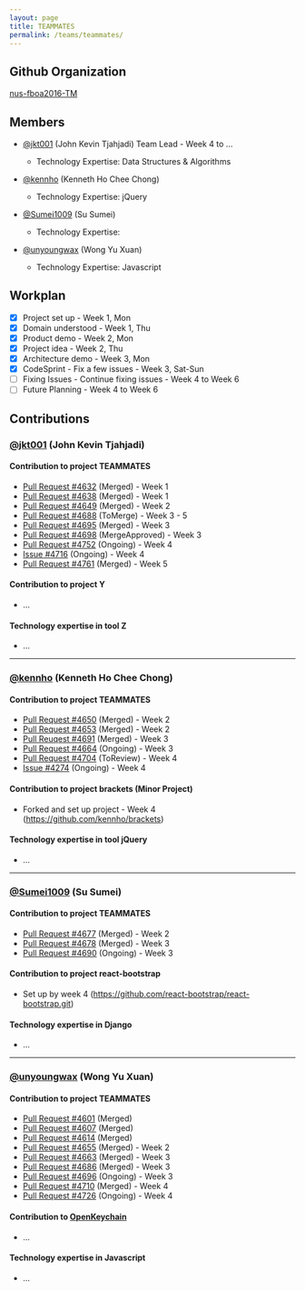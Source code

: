 ```yaml
---
layout: page
title: TEAMMATES
permalink: /teams/teammates/
---
```


## Github Organization
[nus-fboa2016-TM](https://github.com/nus-fboa2016-TM)

## Members
 - [@jkt001](https://github.com/jkt001) (John Kevin Tjahjadi) Team Lead - Week 4 to ...
   - Technology Expertise: Data Structures & Algorithms

 - [@kennho](https://github.com/kennho) (Kenneth Ho Chee Chong)
   - Technology Expertise: jQuery

 - [@Sumei1009](https://github.com/Sumei1009) (Su Sumei)
   - Technology Expertise:

 - [@unyoungwax](https://github.com/unyoungwax) (Wong Yu Xuan)
   - Technology Expertise: Javascript

## Workplan

 * [x] Project set up - Week 1, Mon
 * [x] Domain understood - Week 1, Thu
 * [x] Product demo - Week 2, Mon
 * [x] Project idea - Week 2, Thu
 * [x] Architecture demo - Week 3, Mon
 * [x] CodeSprint - Fix a few issues - Week 3, Sat-Sun
 * [ ] Fixing Issues - Continue fixing issues - Week 4 to Week 6
 * [ ] Future Planning - Week 4 to Week 6

## Contributions

### [@jkt001](https://github.com/jkt001) (John Kevin Tjahjadi)

#### Contribution to project TEAMMATES
 * [Pull Request #4632](https://github.com/TEAMMATES/repo/pull/4632) (Merged) - Week 1
 * [Pull Request #4638](https://github.com/TEAMMATES/repo/pull/4638) (Merged) - Week 1
 * [Pull Request #4649](https://github.com/TEAMMATES/repo/pull/4649) (Merged) - Week 2
 * [Pull Request #4688](https://github.com/TEAMMATES/repo/pull/4688) (ToMerge) - Week 3 - 5
 * [Pull Request #4695](https://github.com/TEAMMATES/repo/pull/4695) (Merged) - Week 3
 * [Pull Request #4698](https://github.com/TEAMMATES/repo/pull/4698) (MergeApproved) - Week 3
 * [Pull Request #4752](https://github.com/TEAMMATES/teammates/pull/4752) (Ongoing) - Week 4
 * [Issue #4716](https://github.com/TEAMMATES/repo/issues/4716) (Ongoing) - Week 4
 * [Pull Request #4761](https://github.com/TEAMMATES/teammates/pull/4761) (Merged) - Week 5

#### Contribution to project Y
 * ...

#### Technology expertise in tool Z
 * ...

---

### [@kennho](https://github.com/kennho) (Kenneth Ho Chee Chong)

#### Contribution to project TEAMMATES
 * [Pull Request #4650](https://github.com/TEAMMATES/repo/pull/4650) (Merged) - Week 2
 * [Pull Request #4653](https://github.com/TEAMMATES/repo/pull/4653) (Merged) - Week 2
 * [Pull Reuqest #4691](https://github.com/TEAMMATES/repo/pull/4691) (Merged) - Week 3
 * [Pull Request #4664](https://github.com/TEAMMATES/repo/pull/4664) (Ongoing) - Week 3
 * [Pull Request #4704](https://github.com/TEAMMATES/repo/pull/4704) (ToReview) - Week 4
 * [Issue #4274](https://github.com/TEAMMATES/repo/issues/4274) (Ongoing) - Week 4

#### Contribution to project brackets (Minor Project)
 * Forked and set up project - Week 4 (https://github.com/kennho/brackets)

#### Technology expertise in tool jQuery
 * ...

---

### [@Sumei1009](https://github.com/Sumei1009) (Su Sumei)

#### Contribution to project TEAMMATES
 * [Pull Request #4677](https://github.com/TEAMMATES/repo/pull/4677) (Merged) - Week 2
 * [Pull Request #4678](https://github.com/TEAMMATES/repo/pull/4678) (Merged) - Week 3
 * [Pull Request #4690](https://github.com/TEAMMATES/repo/pull/4690) (Ongoing) - Week 3

#### Contribution to project react-bootstrap
 * Set up by week 4 (https://github.com/react-bootstrap/react-bootstrap.git)

#### Technology expertise in Django
 * ...

---

### [@unyoungwax](https://github.com/unyoungwax) (Wong Yu Xuan)

#### Contribution to project TEAMMATES
 * [Pull Request #4601](https://github.com/TEAMMATES/repo/pull/4601) (Merged)
 * [Pull Request #4607](https://github.com/TEAMMATES/repo/pull/4607) (Merged)
 * [Pull Request #4614](https://github.com/TEAMMATES/repo/pull/4614) (Merged)
 * [Pull Request #4655](https://github.com/TEAMMATES/repo/pull/4655) (Merged) - Week 2
 * [Pull Request #4663](https://github.com/TEAMMATES/repo/pull/4663) (Merged) - Week 3
 * [Pull Request #4686](https://github.com/TEAMMATES/repo/pull/4686) (Merged) - Week 3
 * [Pull Request #4696](https://github.com/TEAMMATES/repo/pull/4696) (Ongoing) - Week 3
 * [Pull Request #4710](https://github.com/TEAMMATES/repo/pull/4710) (Merged) - Week 4
 * [Pull Request #4726](https://github.com/TEAMMATES/repo/pull/4726) (Ongoing) - Week 4

#### Contribution to [OpenKeychain](https://github.com/open-keychain/open-keychain)
 * ...

#### Technology expertise in Javascript
 * ...